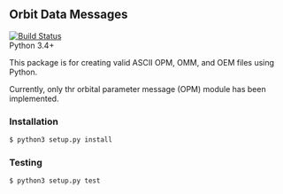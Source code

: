 ## Orbit Data Messages
[![Build Status](https://travis-ci.org/RazerM/orbit-data-messages.svg?branch=master)](https://travis-ci.org/RazerM/orbit-data-messages)  
Python 3.4+

This package is for creating valid ASCII OPM, OMM, and OEM files using Python.

Currently, only thr orbital parameter message (OPM) module has been implemented.

### Installation

```bash
$ python3 setup.py install
```

### Testing

```bash
$ python3 setup.py test
```